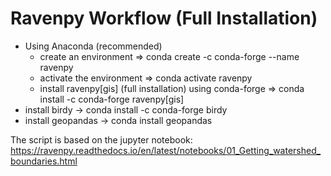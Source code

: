 # Ravenpy Workflow (Full Installation)
- Using Anaconda (recommended)
	- create an environment => conda create -c conda-forge --name ravenpy
	- activate the environment => conda activate ravenpy
	- install ravenpy[gis] (full installation) using conda-forge => conda install -c conda-forge ravenpy[gis]
- install birdy -> conda install -c conda-forge birdy
- install geopandas -> conda install geopandas

The script is based on the jupyter notebook:
https://ravenpy.readthedocs.io/en/latest/notebooks/01_Getting_watershed_boundaries.html
